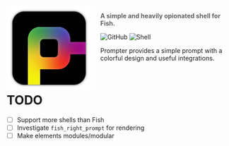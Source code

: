 <img src="docs/logo.png" align="left" width="192px" height="192px"/>
<img align="left" width="0" height="192px" hspace="10"/>

> **A simple and heavily opionated shell for Fish.**

![GitHub](https://img.shields.io/github/license/reeperto/prompter)
![Shell](https://img.shields.io/badge/shell-fish-blue)

Prompter provides a simple prompt with a colorful design and useful integrations.

<br>

# TODO

- [ ] Support more shells than Fish
- [ ] Investigate ``fish_right_prompt`` for rendering
- [ ] Make elements modules/modular
